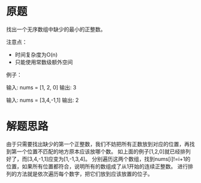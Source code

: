 # 原题
找出一个无序数组中缺少的最小的正整数。

注意点：

  - 时间复杂度为O(n)
  - 只能使用常数级额外空间

例子：

输入: nums = [1, 2, 0] 输出: 3

输入: nums = [3,4,-1,1] 输出: 2

# 解题思路
由于只需要找出缺少的第一个正整数，我们不妨把所有正数放到对应的位置，再找到第一个位置不匹配的地方原本应该放哪个数。
如上面的例子[1,2,0]就已经排列好了，而[3,4,-1,1]应变为[1,-1,3,4]。
分别遍历这两个数组，找到nums[i]!=i+1的位置，如果所有位置都符合，说明所有的数组成了从1开始的连续正整数。
进行排列的方法就是依次遍历每个数字，把它们放到应该放置的位子。
